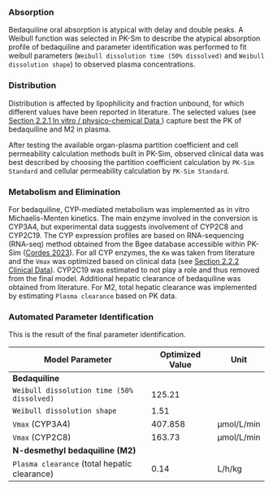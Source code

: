 ### Absorption <a id="model-parameters-and-assumptions-absorption"></a>

Bedaquiline oral absorption is atypical with delay and double peaks. A Weibull function was selected in PK-Sm to describe the atypical absorption profile of bedaquiline and parameter identification was performed to fit weibull parameters (`Weibull dissolution time (50% dissolved)` and `Weibull dissolution shape`) to observed plasma concentrations.

### Distribution <a id="model-parameters-and-assumptions-distribution"></a>

Distribution is affected by lipophilicity and fraction unbound, for which different values have been reported in literature. The selected values (see [Section 2.2.1	In vitro / physico-chemical Data ](#methods-data)) capture best the PK of bedaquiline and M2 in plasma.

After testing the available organ-plasma partition coefficient and cell permeability calculation methods built in PK-Sim, observed clinical data was best described by choosing the partition coefficient calculation by `PK-Sim Standard` and cellular permeability calculation by `PK-Sim Standard`. 

### Metabolism and Elimination <a id="model-parameters-and-assumptions-metabolism-and-elimination"></a>

For bedaquiline, CYP-mediated metabolism was implemented as in vitro Michaelis-Menten kinetics. The main enzyme involved in the conversion is CYP3A4, but experimental data suggests involvement of CYP2C8 and CYP2C19. The CYP expression profiles are based on RNA-sequencing (RNA-seq) method obtained from the Bgee database accessible within PK-Sim ([Cordes 2023](#main-references)). For all CYP enzymes, the `Km` was taken from literature and the `Vmax` was optimized based on clinical data (see [Section 2.2.2 Clinical Data](#methods-data)). CYP2C19 was estimated to not play a role and thus removed from the final model. Additional hepatic clearance of bedaquiline was obtained from literature. For M2, total hepatic clearance was implemented by estimating `Plasma clearance` based on PK data. 

### Automated Parameter Identification <a id="model-parameters-and-assumptions-parameter-identification"></a>

This is the result of the final parameter identification.

| Model Parameter      | Optimized Value | Unit |
| -------------------- | --------------- | ---- |
|**Bedaquiline**|
| `Weibull dissolution time (50% dissolved)` | 125.21                |      |
| `Weibull dissolution shape` | 1.51                |      |
| `Vmax` (CYP3A4) | 407.858                | µmol/L/min     |
| `Vmax` (CYP2C8) | 163.73                | µmol/L/min     |
|**N-desmethyl bedaquiline (M2)**|
| `Plasma clearance` (total hepatic clearance) | 0.14                | L/h/kg     |
